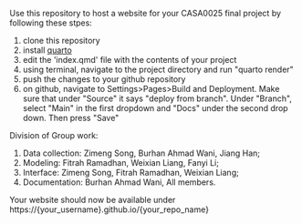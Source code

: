 Use this repository to host a website for your CASA0025 final project by following these stpes: 

1. clone this repository 
2. install [quarto](https://quarto.org/docs/download/) 
3. edit the 'index.qmd' file with the contents of your project
4. using terminal, navigate to the project directory and run "quarto render" 
5. push the changes to your github repository 
6. on github, navigate to Settings>Pages>Build and Deployment. Make sure that under "Source" it says "deploy from branch". Under "Branch", select "Main" in the first dropdown and "Docs" under the second drop down. Then press "Save"

Division of Group work: 
1. Data collection: Zimeng Song, Burhan Ahmad Wani, Jiang Han;
2. Modeling: Fitrah Ramadhan, Weixian Liang, Fanyi Li;
3. Interface: Zimeng Song, Fitrah Ramadhan, Weixian Liang;
4. Documentation: Burhan Ahmad Wani, All members.

Your website should now be available under 
https://{your_username}.github.io/{your_repo_name}
